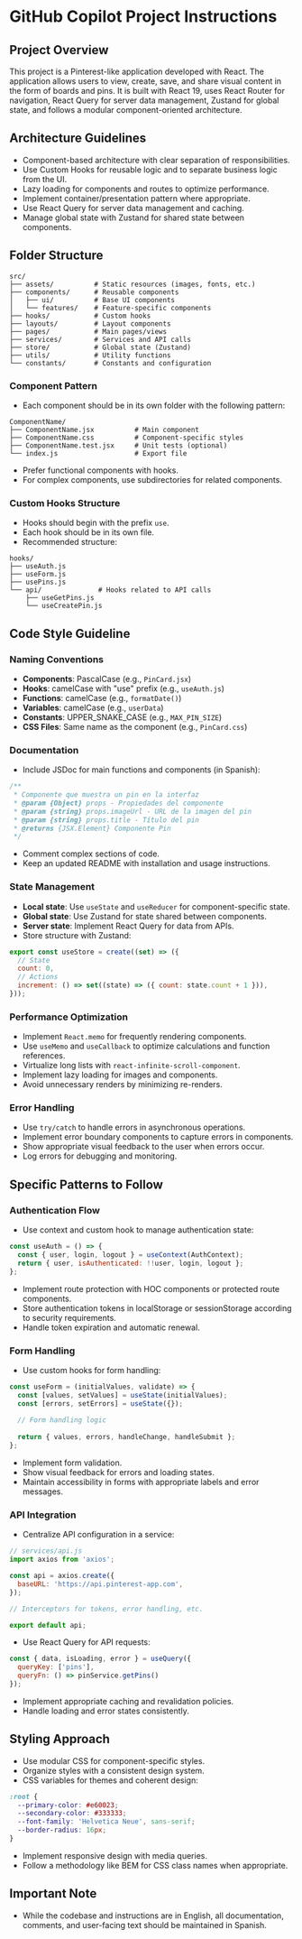 # GitHub Copilot Project Instructions

## Project Overview
This project is a Pinterest-like application developed with React. The application allows users to view, create, save, and share visual content in the form of boards and pins. It is built with React 19, uses React Router for navigation, React Query for server data management, Zustand for global state, and follows a modular component-oriented architecture.

## Architecture Guidelines
- Component-based architecture with clear separation of responsibilities.
- Use Custom Hooks for reusable logic and to separate business logic from the UI.
- Lazy loading for components and routes to optimize performance.
- Implement container/presentation pattern where appropriate.
- Use React Query for server data management and caching.
- Manage global state with Zustand for shared state between components.

## Folder Structure
```
src/
├── assets/          # Static resources (images, fonts, etc.)
├── components/      # Reusable components
│   ├── ui/          # Base UI components
│   └── features/    # Feature-specific components
├── hooks/           # Custom hooks
├── layouts/         # Layout components
├── pages/           # Main pages/views
├── services/        # Services and API calls
├── store/           # Global state (Zustand)
├── utils/           # Utility functions
└── constants/       # Constants and configuration
```

### Component Pattern
- Each component should be in its own folder with the following pattern:
```
ComponentName/
├── ComponentName.jsx          # Main component
├── ComponentName.css          # Component-specific styles
├── ComponentName.test.jsx     # Unit tests (optional)
└── index.js                   # Export file
```
- Prefer functional components with hooks.
- For complex components, use subdirectories for related components.

### Custom Hooks Structure
- Hooks should begin with the prefix `use`.
- Each hook should be in its own file.
- Recommended structure:
```
hooks/
├── useAuth.js
├── useForm.js
├── usePins.js
└── api/              # Hooks related to API calls
    ├── useGetPins.js
    └── useCreatePin.js
```

## Code Style Guideline

### Naming Conventions
- **Components**: PascalCase (e.g., `PinCard.jsx`)
- **Hooks**: camelCase with "use" prefix (e.g., `useAuth.js`)
- **Functions**: camelCase (e.g., `formatDate()`)
- **Variables**: camelCase (e.g., `userData`)
- **Constants**: UPPER_SNAKE_CASE (e.g., `MAX_PIN_SIZE`)
- **CSS Files**: Same name as the component (e.g., `PinCard.css`)

### Documentation
- Include JSDoc for main functions and components (in Spanish):
```javascript
/**
 * Componente que muestra un pin en la interfaz
 * @param {Object} props - Propiedades del componente
 * @param {string} props.imageUrl - URL de la imagen del pin
 * @param {string} props.title - Título del pin
 * @returns {JSX.Element} Componente Pin
 */
```
- Comment complex sections of code.
- Keep an updated README with installation and usage instructions.

### State Management
- **Local state**: Use `useState` and `useReducer` for component-specific state.
- **Global state**: Use Zustand for state shared between components.
- **Server state**: Implement React Query for data from APIs.
- Store structure with Zustand:
```javascript
export const useStore = create((set) => ({
  // State
  count: 0,
  // Actions
  increment: () => set((state) => ({ count: state.count + 1 })),
}));
```

### Performance Optimization
- Implement `React.memo` for frequently rendering components.
- Use `useMemo` and `useCallback` to optimize calculations and function references.
- Virtualize long lists with `react-infinite-scroll-component`.
- Implement lazy loading for images and components.
- Avoid unnecessary renders by minimizing re-renders.

### Error Handling
- Use `try/catch` to handle errors in asynchronous operations.
- Implement error boundary components to capture errors in components.
- Show appropriate visual feedback to the user when errors occur.
- Log errors for debugging and monitoring.

## Specific Patterns to Follow

### Authentication Flow
- Use context and custom hook to manage authentication state:
```javascript
const useAuth = () => {
  const { user, login, logout } = useContext(AuthContext);
  return { user, isAuthenticated: !!user, login, logout };
};
```
- Implement route protection with HOC components or protected route components.
- Store authentication tokens in localStorage or sessionStorage according to security requirements.
- Handle token expiration and automatic renewal.

### Form Handling
- Use custom hooks for form handling:
```javascript
const useForm = (initialValues, validate) => {
  const [values, setValues] = useState(initialValues);
  const [errors, setErrors] = useState({});
  
  // Form handling logic
  
  return { values, errors, handleChange, handleSubmit };
};
```
- Implement form validation.
- Show visual feedback for errors and loading states.
- Maintain accessibility in forms with appropriate labels and error messages.

### API Integration
- Centralize API configuration in a service:
```javascript
// services/api.js
import axios from 'axios';

const api = axios.create({
  baseURL: 'https://api.pinterest-app.com',
});

// Interceptors for tokens, error handling, etc.

export default api;
```
- Use React Query for API requests:
```javascript
const { data, isLoading, error } = useQuery({
  queryKey: ['pins'],
  queryFn: () => pinService.getPins()
});
```
- Implement appropriate caching and revalidation policies.
- Handle loading and error states consistently.

## Styling Approach
- Use modular CSS for component-specific styles.
- Organize styles with a consistent design system.
- CSS variables for themes and coherent design:
```css
:root {
  --primary-color: #e60023;
  --secondary-color: #333333;
  --font-family: 'Helvetica Neue', sans-serif;
  --border-radius: 16px;
}
```
- Implement responsive design with media queries.
- Follow a methodology like BEM for CSS class names when appropriate.

## Important Note
- While the codebase and instructions are in English, all documentation, comments, and user-facing text should be maintained in Spanish.
